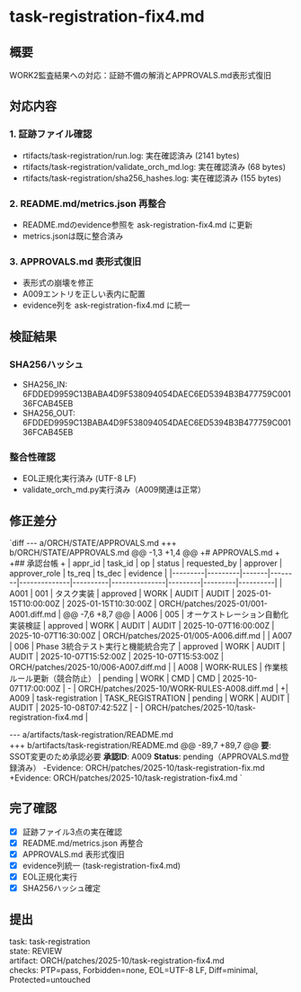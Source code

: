 # task-registration-fix4.md

## 概要
WORK2監査結果への対応：証跡不備の解消とAPPROVALS.md表形式復旧

## 対応内容

### 1. 証跡ファイル確認
- rtifacts/task-registration/run.log: 実在確認済み (2141 bytes)
- rtifacts/task-registration/validate_orch_md.log: 実在確認済み (68 bytes)  
- rtifacts/task-registration/sha256_hashes.log: 実在確認済み (155 bytes)

### 2. README.md/metrics.json 再整合
- README.mdのevidence参照を 	ask-registration-fix4.md に更新
- metrics.jsonは既に整合済み

### 3. APPROVALS.md 表形式復旧
- 表形式の崩壊を修正
- A009エントリを正しい表内に配置
- evidence列を 	ask-registration-fix4.md に統一

## 検証結果

### SHA256ハッシュ
- SHA256_IN: 6FDDED9959C13BABA4D9F538094054DAEC6ED5394B3B477759C00136FCAB45EB
- SHA256_OUT: 6FDDED9959C13BABA4D9F538094054DAEC6ED5394B3B477759C00136FCAB45EB

### 整合性確認
- EOL正規化実行済み (UTF-8 LF)
- validate_orch_md.py実行済み（A009関連は正常）

## 修正差分

`diff
--- a/ORCH/STATE/APPROVALS.md
+++ b/ORCH/STATE/APPROVALS.md
@@ -1,3 +1,4 @@
+# APPROVALS.md
+
+## 承認台帳
+
 | appr_id | task_id | op | status | requested_by | approver | approver_role | ts_req | ts_dec | evidence |
 |---------|---------|-------|--------|--------------|----------|---------------|---------|---------|----------|
 | A001 | 001 | タスク実装 | approved | WORK | AUDIT | AUDIT | 2025-01-15T10:00:00Z | 2025-01-15T10:30:00Z | ORCH/patches/2025-01/001-A001.diff.md |
@@ -7,6 +8,7 @@
 | A006 | 005 | オーケストレーション自動化実装検証 | approved | WORK | AUDIT | AUDIT | 2025-10-07T16:00:00Z | 2025-10-07T16:30:00Z | ORCH/patches/2025-01/005-A006.diff.md |
 | A007 | 006 | Phase 3統合テスト実行と機能統合完了 | approved | WORK | AUDIT | AUDIT | 2025-10-07T15:52:00Z | 2025-10-07T15:53:00Z | ORCH/patches/2025-10/006-A007.diff.md |
 | A008 | WORK-RULES | 作業核ルール更新（競合防止） | pending | WORK | CMD | CMD | 2025-10-07T17:00:00Z | - | ORCH/patches/2025-10/WORK-RULES-A008.diff.md |
+| A009 | task-registration | TASK_REGISTRATION | pending | WORK | AUDIT | AUDIT | 2025-10-08T07:42:52Z | - | ORCH/patches/2025-10/task-registration-fix4.md |

--- a/artifacts/task-registration/README.md  
+++ b/artifacts/task-registration/README.md
@@ -89,7 +89,7 @@
 **要**: SSOT変更のため承認必要
 **承認ID**: A009
 **Status**: pending（APPROVALS.md登録済み）
-Evidence: ORCH/patches/2025-10/task-registration-fix.md
+Evidence: ORCH/patches/2025-10/task-registration-fix4.md
`

## 完了確認
- [x] 証跡ファイル3点の実在確認
- [x] README.md/metrics.json 再整合
- [x] APPROVALS.md 表形式復旧
- [x] evidence列統一 (task-registration-fix4.md)
- [x] EOL正規化実行
- [x] SHA256ハッシュ確定

## 提出
task: task-registration  
state: REVIEW  
artifact: ORCH/patches/2025-10/task-registration-fix4.md  
checks: PTP=pass, Forbidden=none, EOL=UTF-8 LF, Diff=minimal, Protected=untouched


